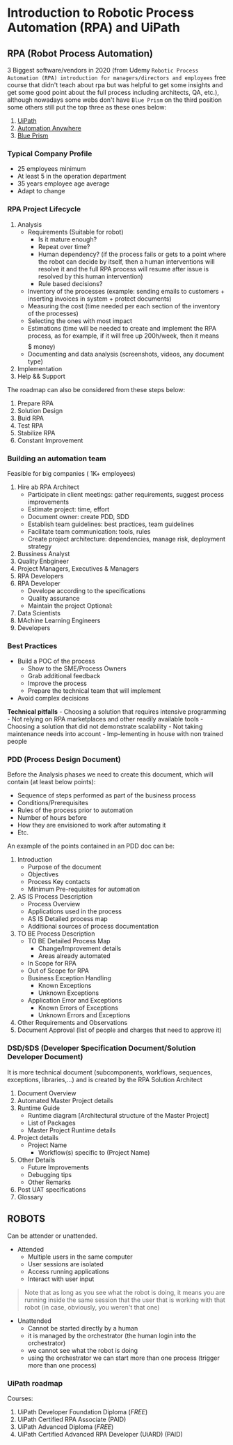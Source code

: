 # Introduction to Robotic Process Automation (RPA) and UiPath

## RPA (Robot Process Automation)
3 Biggest software/vendors in 2020 (from Udemy `Robotic Process Automation (RPA) introduction for managers/directors and employees` free course that didn't teach about rpa but was helpful to get some insights and get some good point about the full process including architects, QA, etc.), although nowadays some webs don't have `Blue Prism` on the third position some others still put the top three as these ones below:
1. [UiPath](https://www.uipath.com/)
2. [Automation Anywhere](https://www.automationanywhere.com/la)
3. [Blue Prism](https://www.blueprism.com/es/)

### Typical Company Profile
- 25 employees minimum
- At least 5 in the operation department
- 35 years employee age average
- Adapt to change

### RPA Project Lifecycle
1. Analysis
    - Requirements (Suitable for robot)
        - Is it mature enough?
        - Repeat over time?
        - Human dependency? (if the process fails or gets to a point where the robot can decide by itself, then a human interventions will resolve it and the full RPA process will resume after issue is resolved by this human intervention)
        - Rule based decisions?
    - Inventory of the processes (example: sending emails to customers + inserting invoices in system + protect documents)
    - Measuring the cost (time needed per each section of the inventory of the processes)
    - Selecting the ones with most impact
    - Estimations (time will be needed to create and implement the RPA process, as for example, if it will free up 200h/week, then it means $$$$$ money)
    - Documenting and data analysis (screenshots, videos, any document type)
2. Implementation
3. Help && Support

The roadmap can also be considered from these steps below:
1. Prepare RPA
2. Solution Design
3. Buid RPA
4. Test RPA
5. Stabilize RPA
6. Constant Improvement

### Building an automation team
Feasible for big companies ( 1K+ employees)
1. Hire ab RPA Architect
    - Participate in client meetings: gather requirements, suggest process improvements
    - Estimate project: time, effort
    - Document owner: create PDD, SDD
    - Establish team guidelines: best practices, team guidelines
    - Facilitate team communication: tools, rules
    - Create project architecture: dependencies, manage risk, deployment strategy
2. Bussiness Analyst
3. Quality Enbgineer
4. Project Managers, Executives & Managers
5. RPA Developers
6. RPA Developer
    - Develope according to the specifications
    - Quality assurance
    - Maintain the project
Optional:
7. Data Scientists
8. MAchine Learning Engineers
9. Developers

### Best Practices
- Build a POC of the process
  - Show to the SME/Process Owners
  - Grab additional feedback
  - Improve the process
  - Prepare the technical team that will implement
- Avoid complex decisions

**Technical pitfalls**
    - Choosing a solution that requires intensive programming
    - Not relying on RPA marketplaces and other readily available tools
    - Choosing a solution that did not demonstrate scalability
    - Not taking maintenance needs into account
    - Imp-lementing in house with non trained people

### PDD (Process Design Document)
Before the Analysis phases we need to create this document, which will contain (at least below points):
- Sequence of steps performed as part of the business process
- Conditions/Prerequisites
- Rules of the process prior to automation
- Number of hours before
- How they are envisioned to work after automating it
- Etc.

An example of the points contained in an PDD doc can be:
1. Introduction  
     - Purpose of the document  
     - Objectives  
     - Process Key contacts  
     - Minimum Pre-requisites for automation  
2. AS IS Process Description  
    - Process Overview  
    - Applications used in the process  
    - AS IS Detailed process map  
    - Additional sources of process documentation  
3. TO BE Process Description  
    - TO BE Detailed Process Map  
       - Change/Improvement details  
       - Areas already automated  
    - In Scope for RPA  
    - Out of Scope for RPA  
    - Business Exception Handling  
        - Known Exceptions
        - Unknown Exceptions  
    - Application Error and Exceptions  
        - Known Errors of Exceptions  
        - Unknown Errors and Exceptions  
4. Other Requirements and Observations  
5. Document Approval (list of people and charges that need to approve it)  

### DSD/SDS (Developer Specification Document/Solution Developer Document)
It is more technical document (subcomponents, workflows, sequences, exceptions, libraries,...) and is created by the RPA Solution Architect
1. Document Overview
2. Automated Master Project details
3. Runtime Guide
    - Runtime diagram [Architectural structure of the Master Project]
    - List of Packages
    - Master Project Runtime details
4. Project details
    - Project Name
      - Workflow(s) specific to (Project Name)
5. Other Details
    - Future Improvements
    - Debugging tips
    - Other Remarks
6. Post UAT specifications
7. Glossary

## ROBOTS
Can be attender or unattended.
- Attended
    - Multiple users in the same computer
    - User sessions are isolated
    - Access running applications
    - Interact with user input
> Note that as long as you see what the robot is doing, it means you are running inside the same session that the user that is working with that robot (in case, obviously, you weren't that one)

- Unattended
    - Cannot be started directly by a human
    - it is managed by the orchestrator (the human login into the orchestrator)
    - we cannot see what the robot is doing
    - using the orchestrator we can start more than one process (trigger more than one process)

### UiPath roadmap
Courses:
1. UiPath Developer Foundation Diploma (_FREE_)
2. UiPath Certified RPA Associate (PAID)
3. UiPath Advanced Diploma (_FREE_)
4. UiPath Certified Advanced RPA Developer (UiARD) (PAID)
